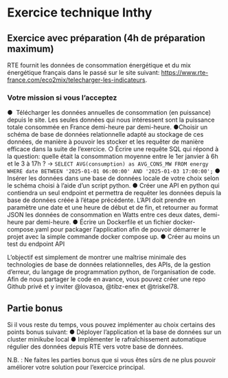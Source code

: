 # Exercice technique Inthy

## Exercice avec préparation (4h de préparation maximum)

RTE fournit les données de consommation énergétique et du mix énergétique français
dans le passé sur le site suivant:
https://www.rte-france.com/eco2mix/telecharger-les-indicateurs.

### Votre mission si vous l’acceptez
●   ​ Télécharger les données annuelles de consommation (en puissance) depuis le
site. Les seules données qui nous intéressent sont la puissance totale
consommée en France demi-heure par demi-heure.
●​  Choisir un schéma de base de données relationnelle adapté au stockage de ces
données, de manière à pouvoir les stocker et les requêter de manière efficace
dans la suite de l’exercice.
    ○​  Écrire une requête SQL qui répond à la question: quelle était la
    consommation moyenne entre le 1er janvier à 6h et le 3 à 17h ?
    -> `SELECT AVG(consumption) as AVG_CONS_MW FROM energy WHERE date BETWEEN '2025-01-01 06:00:00' AND '2025-01-03 17:00:00';`
●​  Insérer les données dans une base de données locale de votre choix selon le
schéma choisi à l’aide d’un script python.
●​  Créer une API en python qui contiendra un seul endpoint et permettra de
requêter les données depuis la base de données créée à l’étape précédente.
L’API doit prendre en paramètre une date et une heure de début et de fin, et
retourner au format JSON les données de consommation en Watts entre ces
deux dates, demi-heure par demi-heure.
●​  Écrire un Dockerfile et un fichier docker-compose.yaml pour packager
l’application afin de pouvoir démarrer le projet avec la simple commande docker
compose up.
●​  Créer au moins un test du endpoint API

L’objectif est simplement de montrer une maîtrise minimale des technologies de base
de données relationnelles, des APIs, de la gestion d’erreur, du langage de
programmation python, de l’organisation de code. Afin de nous partager le code en
avance, vous pouvez créer une repo Github privé et y inviter @lovasoa, @tibz-enex et
@triskel78.

## Partie bonus

Si il vous reste du temps, vous pouvez implémenter au choix certains des points
bonus suivant:
●​ Déployer l’application et la base de données sur un cluster minikube local
●​ Implémenter le rafraîchissement automatique régulier des données depuis
RTE vers votre base de données.

N.B. : Ne faites les parties bonus que si vous êtes sûrs de ne plus pouvoir améliorer
votre solution pour l’exercice principal.